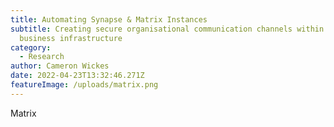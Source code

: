 ```yaml
---
title: Automating Synapse & Matrix Instances
subtitle: Creating secure organisational communication channels within existing
  business infrastructure
category:
  - Research
author: Cameron Wickes
date: 2022-04-23T13:32:46.271Z
featureImage: /uploads/matrix.png
---
```

Matrix